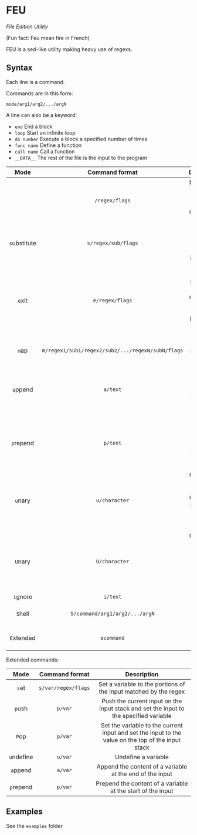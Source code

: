 # FEU

*File Edition Utility*

(Fun fact: Feu mean fire in French)

FEU is a sed-like utility making heavy use of regexs.

## Syntax

Each line is a command.

Commands are in this form:

    mode/arg1/arg2/.../argN

A line can also be a keyword:

* `end` End a block
* `loop` Start an infinite loop
* `do number` Execute a block a specified number of times
* `func name` Define a function
* `call name` Call a function
* `__DATA__` The rest of the file is the input to the program

|Mode|Command format|Description|
|:-:|:-:|:-:|
||`/regex/flags`|Execute the next block for each strings matched by the regex|
|`s`ubstitute|`s/regex/sub/flags`|Replace each occurence of a regex in the input|
|`e`xit|`e/regex/flags`|Exit the current block if the input is matched by the regex (effect can be negated by adding the `!` flag)|
|`m`ap|`m/regex1/sub1/regex2/sub2/.../regexN/subN/flags`|Same as `s`, but using a mapping|
|`a`ppend|`a/text`|Append text at the end of the input (equivalent to `s/$/text`)|
|`p`repend|`p/text`|Prepend text at the start of the input (equivalent to `s/^/text`)|
|`u`nary|`u/character`|Convert the input from decimal to unary using a specified character (the sign is ignored)|
|`U`nary|`U/character`|Convert the input from unary to decimal with a specified unary character|
|`i`gnore|`i/text`|Comment|
|`S`hell|`S/command/arg1/arg2/.../argN`|Execute a shell command|
|`E`xtended|`ecommand`|Execute an extended command|

Extended commands:

|Mode|Command format|Description|
|:-:|:-:|:-:|
|`s`et|`s/var/regex/flags`|Set a variable to the portions of the input matched by the regex|
|`p`ush|`p/var`|Push the current input on the input stack and set the input to the specified variable|
|`P`op|`p/var`|Set the variable to the current input and set the input to the value on the top of the input stack|
|`u`ndefine|`u/var`|Undefine a variable|
|`a`ppend|`a/var`|Append the content of a variable at the end of the input|
|`p`repend|`p/var`|Prepend the content of a variable at the start of the input|

## Examples

See the `examples` folder
